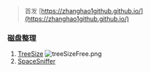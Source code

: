 
<!--more-->

> 首发 [https://zhanghao1github.github.io/](https://zhanghao1github.github.io/)

### 磁盘整理

1. [TreeSize](https://www.jam-software.com/treesize_free/comparison.shtml)
![treeSizeFree.png](https://gitee.com/learn1999/image/raw/master/hugo/SoftwareRecommendation/treeSizeFree.png)
2. [SpaceSniffer](http://www.uderzo.it/main_products/space_sniffer/download.html)

